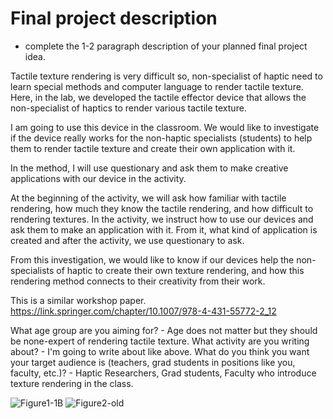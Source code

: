 # Final project description

- complete the 1-2 paragraph description of your planned final project idea.

Tactile texture rendering is very difficult so, non-specialist of haptic need to learn special methods and computer language to render tactile texture. Here, in the lab, we developed the tactile effector device that allows the non-specialist of haptics to render various tactile texture.

I am going to use this device in the classroom. We would like to investigate if the device really works for the non-haptic specialists (students) to help them to render tactile texture and create their own application with it. 

In the method, I will use questionary and ask them to make creative applications with our device in the activity. 

At the beginning of the activity, we will ask how familiar with tactile rendering, how much they know the tactile rendering, and how difficult to rendering textures. In the activity, we instruct how to use our devices and ask them to make an application with it.
From it, what kind of application is created and after the activity, we use questionary to ask.

From this investigation, we would like to know if our devices help the non-specialists of haptic to create their own texture rendering, and how this rendering method connects to their creativity from their work.

This is a similar workshop paper.
https://link.springer.com/chapter/10.1007/978-4-431-55772-2_12 

What age group are you aiming for? - Age does not matter but they should be none-expert of rendering tactile texture.
What activity are you writing about? - I'm going to write about like above.
What do you think you want your target audience is (teachers, grad students in positions like you, faculty, etc.)?  - Haptic Researchers, Grad students, Faculty who introduce texture rendering in the class.

![Figure1-1B](https://user-images.githubusercontent.com/59941345/76025998-d3f6ad00-5ee2-11ea-9191-f996bc30c067.png)
![Figure2-old](https://user-images.githubusercontent.com/59941345/76026177-21731a00-5ee3-11ea-8b25-505604b9f3fd.png)
